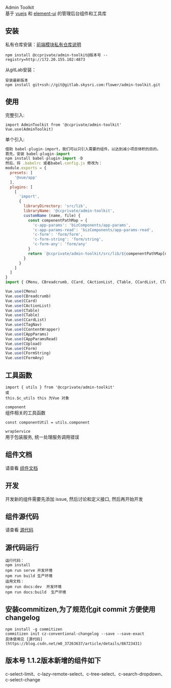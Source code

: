 Admin Toolkit  
基于 [vuejs](https://vuejs.org/) 和 [element-ui](http://element-cn.eleme.io/#/zh-CN) 的管理后台组件和工具库  

## 安装    
私有仓库安装：[前端模块私有仓库说明](http://wiki.skyoss.com/pages/viewpage.action?pageId=35726422)
```
npm install @ccprivate/admin-toolkit@版本号 --registry=http://172.20.155.102:4873
```

从gitLab安装：
```
安装最新版本
npm install git+ssh://git@gitlab.skysri.com:flower/admin-toolkit.git
```
## 使用
完整引入:
```
import AdminToolkit from '@ccprivate/admin-toolkit'
Vue.use(AdminToolkit)
```
单个引入:
```javascript
借助 babel-plugin-import，我们可以只引入需要的组件，以达到减小项目体积的目的。
首先，安装 babel-plugin-import
npm install babel-plugin-import -D
然后，将 .babelrc 或者babel.config.js 修改为：
module.exports = {
  presets: [
    '@vue/app'
  ],
  plugins: [
    [
      'import',
      {
        libraryDirectory: 'src/lib',
        libraryName: '@ccprivate/admin-toolkit',
        customName (name, file) {
          const compenentPathMap = {
            'c-app-params': 'bizComponents/app-params',
            'c-app-params-read': 'bizComponents/app-params-read',
            'c-form': 'form/form',
            'c-form-string': 'form/string',
            'c-form-any': 'form/any'
          }
          return `@ccprivate/admin-toolkit/src/lib/${compenentPathMap[name] || `components/${name.replace('c-', '')}`}`
        }
      }
    ]
  ]
}
import { CMenu, CBreadcrumb, CCard, CActionList, CTable, CCardList, CTagNav, CContentWrapper, CAppParams, CAppParamsRead, CUpload, CForm, CFormString, CFormAny } from '@ccprivate/admin-toolkit'

Vue.use(CMenu)
Vue.use(CBreadcrumb)
Vue.use(CCard)
Vue.use(CActionList)
Vue.use(CTable)
Vue.use(CTable)
Vue.use(CCardList)
Vue.use(CTagNav)
Vue.use(CContentWrapper)
Vue.use(CAppParams)
Vue.use(CAppParamsRead)
Vue.use(CUpload)
Vue.use(CForm)
Vue.use(CFormString)
Vue.use(CFormAny)
```
## 工具函数  
```
import { utils } from '@ccprivate/admin-toolkit'
或
this.$c_utils this 为Vue 对象

```

`component`  
组件相关的工具函数

```
const componentUtil = utils.component
```

`wrapService`  
用于包装服务, 统一处理服务调用错误  


## 组件文档
请查看 [组件文档](http://172.20.155.102/admin-toolkit/)  

## 开发  
开发新的组件需要先添加 issue, 然后讨论和定义接口, 然后再开始开发  

## 组件源代码

 请查看 [源代码](http://gitlab.skysri.com/flower/admin-toolkit) 

## 源代码运行
```
运行代码：
npm install
npm run serve 开发环境
npm run build 生产环境
运用文档： 
npm run docs:dev  开发环境
npm run docs:build  生产环境
```
## 安装commitizen,为了规范化git commit 方便使用changelog

```
npm install -g commitizen
commitizen init cz-conventional-changelog --save --save-exact
具体使用见 [源代码](https://blog.csdn.net/m0_37263637/article/details/86723431) 
```
## 版本号 1.1.2版本新增的组件如下
 c-select-limit、c-lazy-remote-select、c-tree-select、c-search-dropdown、c-select-change